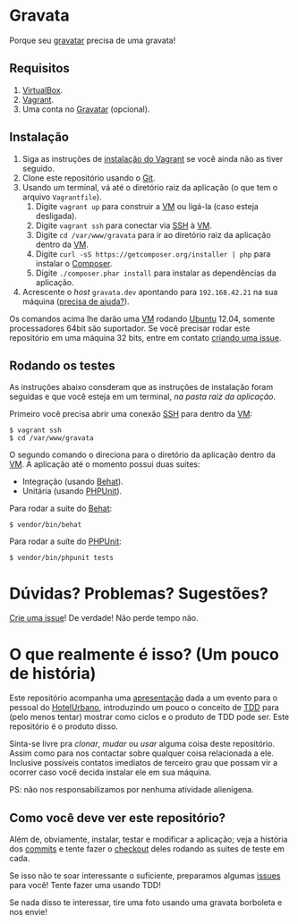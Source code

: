 # Gravata

Porque seu [gravatar][] precisa de uma gravata!

## Requisitos

1. [VirtualBox][].
1. [Vagrant][].
1. Uma conta no [Gravatar][] (opcional).

## Instalação

1. Siga as instruções de [instalação do Vagrant][1] se você ainda
   não as tiver seguido.
1. Clone este repositório usando o [Git][].
1. Usando um terminal, vá até o diretório raiz da aplicação
   (o que tem o arquivo `Vagrantfile`).
	1. Digite `vagrant up` para construir a [VM] ou ligá-la (caso esteja desligada).
	1. Digite `vagrant ssh` para conectar via [SSH] à [VM][].
	1. Digite `cd /var/www/gravata` para ir ao diretório raiz da aplicação dentro da [VM][].
	1. Digite `curl -sS https://getcomposer.org/installer | php` para instalar o [Composer][].
	1. Digite `./composer.phar install` para instalar as dependências da aplicação.
1. Acrescente o *host* `gravata.dev` apontando para `192.168.42.21`
   na sua máquina ([precisa de ajuda?][2]).

Os comandos acima lhe darão uma [VM][] rodando [Ubuntu][] 12.04, somente
processadores 64bit são suportador. Se você precisar rodar este repositório
em uma máquina 32 bits, entre em contato [criando uma issue][issue].

## Rodando os testes

As instruções abaixo consderam que as instruções de instalação foram
seguidas e que você esteja em um terminal, *na pasta raiz da aplicação*.

Primeiro você precisa abrir uma conexão [SSH][] para dentro da [VM][]:

	$ vagrant ssh
	$ cd /var/www/gravata

O segundo comando o direciona para o diretório da aplicação dentro da [VM][].
A aplicação até o momento possui duas suites:

- Integração (usando [Behat][]).
- Unitária (usando [PHPUnit][]).

Para rodar a suite do [Behat][]:

	$ vendor/bin/behat

Para rodar a suíte do [PHPUnit][]:

	$ vendor/bin/phpunit tests

# Dúvidas? Problemas? Sugestões?

[Crie uma issue][issue]! De verdade! Não perde tempo não.

# O que realmente é isso? (Um pouco de história)

Este repositório acompanha uma [apresentação][] dada a um evento para o
pessoal do [HotelUrbano][], introduzindo um pouco o conceito de [TDD][]
para (pelo menos tentar) mostrar como ciclos e o produto de TDD pode
ser. Este repositório é o produto disso.

Sinta-se livre pra *clonar*, *mudar* ou *usar* alguma coisa deste repositório.
Assim como para nos contactar sobre qualquer coisa relacionada a ele. Inclusive
possíveis contatos imediatos de terceiro grau que possam vir a ocorrer caso
você decida instalar ele em sua máquina.

PS: não nos responsabilizamos por nenhuma atividade alienígena.

## Como você deve ver este repositório?

Além de, obviamente, instalar, testar e modificar a aplicação; veja a história
dos [commits][] e tente fazer o [checkout][] deles rodando as suites de teste
em cada.

Se isso não te soar interessante o suficiente, preparamos algumas [issues][issue]
para você! Tente fazer uma usando TDD!

Se nada disso te interessar, tire uma foto usando uma gravata borboleta e nos
envie!

[composer]: https://getcomposer.org/ "Composer: Package Management for PHP"
[behat]: http://behat.org/ "Behat: Behavior Driven Development Franework for PHP"
[phpunit]: http://phpunit.de/ "PHPUnit: The PHP Testing Framework"
[gravatar]: https://secure.gravatar.com/ "Gravatar: Globally Recognized Avatars"
[git]: http://git-scm.com/ "Git - Source Code Management"
[virtualbox]: https://www.virtualbox.org/wiki/Downloads "VirtualBox: Downloads"
[vagrant]: http://www.vagrantup.com/downloads.html "Vagrant: Downloads"
[apresentação]: http://www.slideshare.net/augustopascutti/tdd-test-driven-development-em-php
[TDD]: https://en.wikipedia.org/wiki/Test-driven_development "Wikipedia: Test Driven Development"
[HotelUrbano]: http://techtalks.hotelurbano.com/ "HU Tech Talk 2014"
[vm]: https://en.wikipedia.org/wiki/Virtual_machine "Wikipedia: Virtual Machine"
[ssh]: https://en.wikipedia.org/wiki/Secure_Shell "Wikipedia: Secure Shell"
[ubuntu]: http://ubuntu.com "Ubuntu: The world's most popular free Operating System"
[1]: http://docs.vagrantup.com/v2/installation/index.html "Vagrant - Documentation: Installation"
[2]: http://www.tecmundo.com.br/sistema-operacional/5214-como-editar-os-arquivos-hosts-do-computador-.htm "TecMundo: Como editar os arquivos de host do computador"
[checkout]: http://git-scm.com/docs/git-checkout "Git Documentation: git-checkout"
[issue]: http://github.com/augustohp/gravata/issues
[commits]: http://github.com/augustohp/gravata/commits/master
